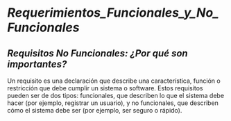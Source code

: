 # **_Requerimientos_Funcionales_y_No_Funcionales_**

## **_Requisitos No Funcionales: ¿Por qué son importantes?_**
Un requisito es una declaración que describe una característica, función o restricción que debe cumplir un sistema o software. Estos requisitos pueden ser de dos tipos: funcionales, que describen lo que el sistema debe hacer (por ejemplo, registrar un usuario), y no funcionales, que describen cómo el sistema debe ser (por ejemplo, ser seguro o rápido).
